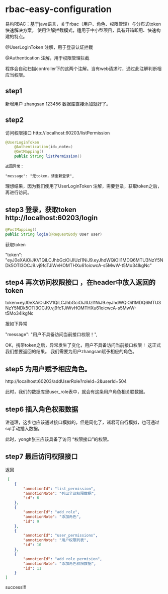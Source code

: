 # rbac-easy-configuration
易构RBAC：基于java语言，关于rbac（用户、角色、权限管理）与分布式token快速解决方案。
使用注解拦截模式，适用于中小型项目，具有开箱即用、快速构建的特点。

@UserLoginToken  注解，用于登录认证拦截

@Authentication  注解，用于权限管理拦截

程序会自动扫描controller下的这两个注解。当有web请求时，通过此注解判断相应当权限。



## step1
新增用户
zhangsan 123456 数据库直接添加就好了。

## step2
访问权限接口  http://localhost:60203/listPermission


```java
@UserLoginToken
    @Authentication(id=,note=)
    @GetMapping()
    public String listPermission()
```

    返回异常：

    "message": "无token，请重新登录",

理想结果，因为我们使用了UserLoginToken 注解，需要登录，获取token之后，再进行访问。


## step3 登录，获取token  http://localhost:60203/login

```java
@PostMapping()
public String login(@RequestBody User user)
```

获取token 

"token": "eyJ0eXAiOiJKV1QiLCJhbGciOiJIUzI1NiJ9.eyJhdWQiOiI1MDQ6MTU3NzY5NDk5OTI3OCJ9.vj9fcTJiWvHOMTHXu61oicwcA-s5MwW-t5Mo34lkgNc"



## step4 再次访问权限接口 ，在header中放入返回的token

token=eyJ0eXAiOiJKV1QiLCJhbGciOiJIUzI1NiJ9.eyJhdWQiOiI1MDQ6MTU3NzY5NDk5OTI3OCJ9.vj9fcTJiWvHOMTHXu61oicwcA-s5MwW-t5Mo34lkgNc

报如下异常


"message": "用户不具备访问当前接口权限！",


OK，携带token之后，异常发生了变化，用户不具备访问当前接口权限！ 这正式我们想要返回的结果。 我们需要为用户zhangsan赋予相应的角色。


## step5 为用户赋予相应角色。 

http://localhost:60203/addUserRole?roleId=2&userId=504


此时，我们的数据库里user_role表中，就会有这条用户角色相关联数据。
    
    
    
## step6 插入角色权限数据
 
 讲道理，这步也应该通过接口模拟的，但是简化了，诸君可自行模拟，也可通过sql手动插入数据。
 
 此时，yongh张三应该具备了访问 “权限接口”的权限。
 
 
## step7 最后访问权限接口
 
 返回
 
```json
 [
    {
        "annotionId": "list_permission",
        "annotionNote": "列出全部权限数据",
        "id": 6
    },
    {
        "annotionId": "add_role",
        "annotionNote": "添加角色",
        "id": 9
    },
    {
        "annotionId": "user_permissions",
        "annotionNote": "用户权限列表",
        "id": 10
    },
    {
        "annotionId": "add_role_permision",
        "annotionNote": "添加角色权限数据",
        "id": 11
    }
]
```

success!!!

    
    
    
